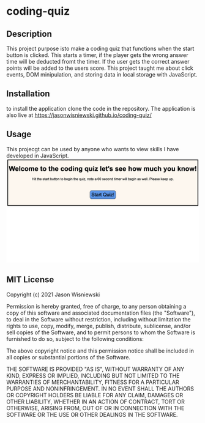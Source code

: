 # coding-quiz
## Description
This project purpose isto make a coding quiz that functions when the start button is clicked.  This starts a timer, if the player gets the wrong answer time will be deducted fromt the timer.  If the user gets the correct answer points will be added to the users score.  This project taught me about click events, DOM minipulation, and storing data in local storage with JavaScript.

## Installation
to install the application clone the code in the repository.  The application is also live at 
https://jasonwisniewski.github.io/coding-quiz/

## Usage
This projecgt can be used by anyone who wants to view skills I have developed in JavaScript.
<img src="./assets/images/screen-shot.png">

## MIT License

Copyright (c) 2021 Jason Wisniewski

Permission is hereby granted, free of charge, to any person obtaining a copy
of this software and associated documentation files (the "Software"), to deal
in the Software without restriction, including without limitation the rights
to use, copy, modify, merge, publish, distribute, sublicense, and/or sell
copies of the Software, and to permit persons to whom the Software is
furnished to do so, subject to the following conditions:

The above copyright notice and this permission notice shall be included in all
copies or substantial portions of the Software.

THE SOFTWARE IS PROVIDED "AS IS", WITHOUT WARRANTY OF ANY KIND, EXPRESS OR
IMPLIED, INCLUDING BUT NOT LIMITED TO THE WARRANTIES OF MERCHANTABILITY,
FITNESS FOR A PARTICULAR PURPOSE AND NONINFRINGEMENT. IN NO EVENT SHALL THE
AUTHORS OR COPYRIGHT HOLDERS BE LIABLE FOR ANY CLAIM, DAMAGES OR OTHER
LIABILITY, WHETHER IN AN ACTION OF CONTRACT, TORT OR OTHERWISE, ARISING FROM,
OUT OF OR IN CONNECTION WITH THE SOFTWARE OR THE USE OR OTHER DEALINGS IN THE
SOFTWARE.